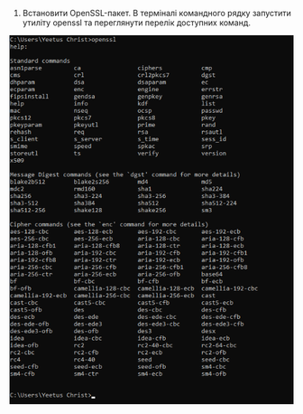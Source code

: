 1. Встановити OpenSSL-пакет. В терміналі командного рядку запустити утиліту
openssl та переглянути перелік доступних команд.

![alt-text](https://github.com/oleksandrblazhko/ai-191-krantovskyi/blob/laboratory-work-9/Laboratory-work-9/images/1.png)
